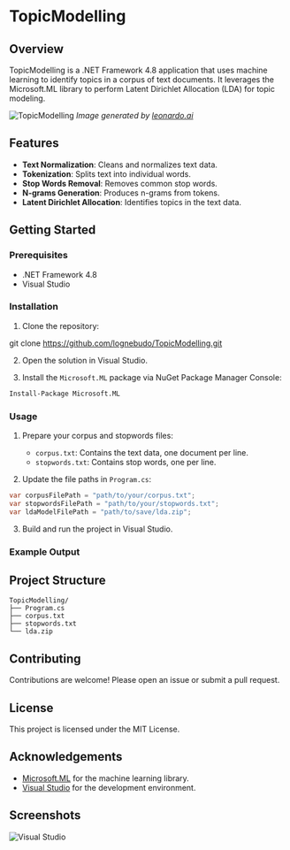 # TopicModelling

## Overview
TopicModelling is a .NET Framework 4.8 application that uses machine learning to identify topics in a corpus of text documents. It leverages the Microsoft.ML library to perform Latent Dirichlet Allocation (LDA) for topic modeling.

![TopicModelling](topictodelling.jpg)
*Image generated by [leonardo.ai](https://leonardo.ai)*

## Features
- **Text Normalization**: Cleans and normalizes text data.
- **Tokenization**: Splits text into individual words.
- **Stop Words Removal**: Removes common stop words.
- **N-grams Generation**: Produces n-grams from tokens.
- **Latent Dirichlet Allocation**: Identifies topics in the text data.

## Getting Started

### Prerequisites
- .NET Framework 4.8
- Visual Studio

### Installation
1. Clone the repository:
    
git clone https://github.com/lognebudo/TopicModelling.git

2. Open the solution in Visual Studio.

3. Install the `Microsoft.ML` package via NuGet Package Manager Console:

```bash
Install-Package Microsoft.ML
```

### Usage
1. Prepare your corpus and stopwords files:
    - `corpus.txt`: Contains the text data, one document per line.
    - `stopwords.txt`: Contains stop words, one per line.

2. Update the file paths in `Program.cs`:

```csharp
var corpusFilePath = "path/to/your/corpus.txt";
var stopwordsFilePath = "path/to/your/stopwords.txt";
var ldaModelFilePath = "path/to/save/lda.zip";
```

3. Build and run the project in Visual Studio.

### Example Output

## Project Structure

```
TopicModelling/ 
├── Program.cs 
├── corpus.txt 
├── stopwords.txt 
└── lda.zip
```

## Contributing
Contributions are welcome! Please open an issue or submit a pull request.

## License
This project is licensed under the MIT License.

## Acknowledgements
- [Microsoft.ML](https://github.com/dotnet/machinelearning) for the machine learning library.
- [Visual Studio](https://visualstudio.microsoft.com/) for the development environment.

## Screenshots
![Visual Studio](https://user-images.githubusercontent.com/yourusername/visualstudio.png)
